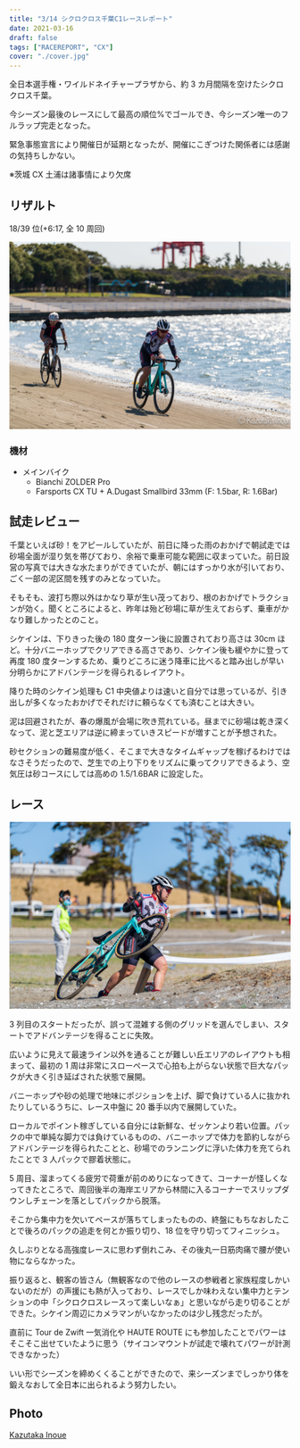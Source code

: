 ```yaml
---
title: "3/14 シクロクロス千葉C1レースレポート"
date: 2021-03-16
draft: false
tags: ["RACEREPORT", "CX"]
cover: "./cover.jpg"
---
```


全日本選手権・ワイルドネイチャープラザから、約 3 カ月間隔を空けたシクロクロス千葉。

今シーズン最後のレースにして最高の順位%でゴールでき、今シーズン唯一のフルラップ完走となった。

緊急事態宣言により開催日が延期となったが、開催にこぎつけた関係者には感謝の気持ちしかない。

※茨城 CX 土浦は諸事情により欠席

## リザルト

18/39 位(+6:17, 全 10 周回)

![cover](./cover.jpg)

### 機材

- メインバイク
  - Bianchi ZOLDER Pro
  - Farsports CX TU + A.Dugast Smallbird 33mm (F: 1.5bar, R: 1.6Bar)

## 試走レビュー

千葉といえば砂！をアピールしていたが、前日に降った雨のおかげで朝試走では砂場全面が湿り気を帯びており、余裕で乗車可能な範囲に収まっていた。前日設営の写真では大きな水たまりができていたが、朝にはすっかり水が引いており、ごく一部の泥区間を残すのみとなっていた。

そもそも、波打ち際以外はかなり草が生い茂っており、根のおかげでトラクションが効く。聞くところによると、昨年は殆ど砂場に草が生えておらず、乗車がかなり難しかったとのこと。

シケインは、下りきった後の 180 度ターン後に設置されており高さは 30cm ほど。十分バニーホップでクリアできる高さであり、シケイン後も緩やかに登って再度 180 度ターンするため、乗りどころに迷う降車に比べると踏み出しが早い分明らかにアドバンテージを得られるレイアウト。

降りた時のシケイン処理も C1 中央値よりは速いと自分では思っているが、引き出しが多くなったおかげでそれだけに頼らなくても済むことは大きい。

泥は回避されたが、春の爆風が会場に吹き荒れている。昼までに砂場は乾き深くなって、泥と芝エリアは逆に締まっていきスピードが増すことが予想された。

砂セクションの難易度が低く、そこまで大きなタイムギャップを稼げるわけではなさそうだったので、芝生での上り下りをリズムに乗ってクリアできるよう、空気圧は砂コースにしては高めの 1.5/1.6BAR に設定した。

## レース

![砂場は降りざるを得なかった](./sand.jpg)

3 列目のスタートだったが、誤って混雑する側のグリッドを選んでしまい、スタートでアドバンテージを得ることに失敗。

広いように見えて最速ライン以外を通ることが難しい丘エリアのレイアウトも相まって、最初の 1 周は非常にスローペースで心拍も上がらない状態で巨大なパックが大きく引き延ばされた状態で展開。

バニーホップや砂の処理で地味にポジションを上げ、脚で負けている人に抜かれたりしているうちに、レース中盤に 20 番手以内で展開していた。

ローカルでポイント稼ぎしている自分には新鮮な、ゼッケンより若い位置。パックの中で単純な脚力では負けているものの、バニーホップで体力を節約しながらアドバンテージを得られたことと、砂場でのランニングに浮いた体力を充てられたことで 3 人パックで膠着状態に。

5 周目、溜まってくる疲労で荷重が前のめりになってきて、コーナーが怪しくなってきたところで、周回後半の海岸エリアから林間に入るコーナーでスリップダウンしチェーンを落としてパックから脱落。

そこから集中力を欠いてペースが落ちてしまったものの、終盤にもちなおしたことで後ろのパックの追走を何とか振り切り、18 位を守り切ってフィニッシュ。

久しぶりとなる高強度レースに思わず倒れこみ、その後丸一日筋肉痛で腰が使い物にならなかった。

振り返ると、観客の皆さん（無観客なので他のレースの参戦者と家族程度しかいないのだが）の声援にも熱が入っており、レースでしか味わえない集中力とテンションの中「シクロクロスレースって楽しいなぁ」と思いながら走り切ることができた。シケイン周辺にカメラマンがいなかったのは少し残念だったが。

直前に Tour de Zwift 一気消化や HAUTE ROUTE にも参加したことでパワーはそこそこ出せていたように思う（サイコンマウントが試走で壊れてパワーが計測できなかった）

いい形でシーズンを締めくくることができたので、来シーズンまでしっかり体を鍛えなおして全日本に出られるよう努力したい。

## Photo

[Kazutaka Inoue](https://www.facebook.com/kazutaka.inoue.5)
